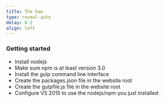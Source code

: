 ```yaml
---
title: The how
type: reveal-auto
delay: 0.2
align: left
---
```


### Getting started

* Install nodejs
* Make sure npm is at least version 3.0
* Install the gulp command line interface
* Create the packages.json file in the website root
* Create the gulpfile.js file in the website root
* Configure VS 2015 to use the nodejs/npm you just installed
